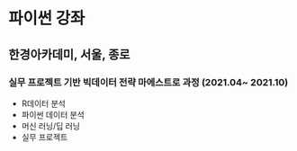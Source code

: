 # 파이썬 강좌

## 한경아카데미, 서울, 종로
### 실무 프로젝트 기반 빅데이터 전략 마에스트로 과정 (2021.04~ 2021.10)
- R데이터 분석
- 파이썬 데이터 분석
- 머신 러닝/딥 러닝
- 실무 프로젝트
